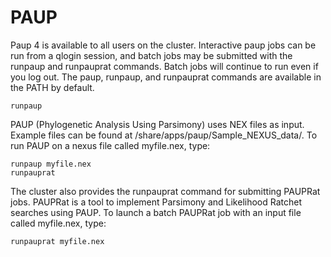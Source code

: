 # PAUP

Paup 4 is available to all users on the cluster. Interactive paup jobs can be run from a qlogin session, and batch jobs may be submitted with the runpaup and runpauprat commands. Batch jobs will continue to run even if you log out. The paup, runpaup, and runpauprat commands are available in the PATH by default.

```
runpaup

```

PAUP \(Phylogenetic Analysis Using Parsimony\) uses NEX files as input. Example files can be found at /share/apps/paup/Sample\_NEXUS\_data/. To run PAUP on a nexus file called myfile.nex, type:

```
runpaup myfile.nex
runpauprat

```

The cluster also provides the runpauprat command for submitting PAUPRat jobs. PAUPRat is a tool to implement Parsimony and Likelihood Ratchet searches using PAUP. To launch a batch PAUPRat job with an input file called myfile.nex, type:

```
runpauprat myfile.nex
```



